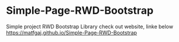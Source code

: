 # Simple-Page-RWD-Bootstrap
Simple project RWD Bootstrap Library
check out website, linke below
https://matfgaj.github.io/Simple-Page-RWD-Bootstrap
